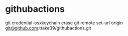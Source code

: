# githubactions
git credential-osxkeychain erase
git remote set-url origin git@github.com:ttake39/githubactions.git